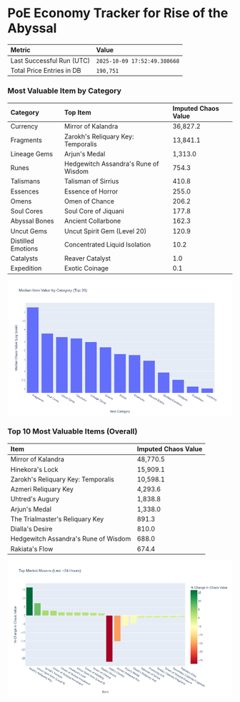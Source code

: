 # PoE Economy Tracker for Rise of the Abyssal

<!-- START_MAINTENANCE -->
| Metric | Value |
|:---|:---|
| Last Successful Run (UTC) | `2025-10-09 17:52:49.380668` |
| Total Price Entries in DB | `190,751` |

<!-- END_MAINTENANCE -->

<!-- START_DATAFRAME_DEBUG -->
<!-- END_DATAFRAME_DEBUG -->

<!-- START_CATEGORY_ANALYSIS -->
### Most Valuable Item by Category
| Category | Top Item | Imputed Chaos Value |
| :--- | :--- | :--- |
| Currency | Mirror of Kalandra | 36,827.2 |
| Fragments | Zarokh's Reliquary Key: Temporalis | 13,841.1 |
| Lineage Gems | Arjun's Medal | 1,313.0 |
| Runes | Hedgewitch Assandra's Rune of Wisdom | 754.3 |
| Talismans | Talisman of Sirrius | 410.8 |
| Essences | Essence of Horror | 255.0 |
| Omens | Omen of Chance | 206.2 |
| Soul Cores | Soul Core of Jiquani | 177.8 |
| Abyssal Bones | Ancient Collarbone | 162.3 |
| Uncut Gems | Uncut Spirit Gem (Level 20) | 120.9 |
| Distilled Emotions | Concentrated Liquid Isolation | 10.2 |
| Catalysts | Reaver Catalyst | 1.0 |
| Expedition | Exotic Coinage | 0.1 |


![Category Analysis Chart](charts/category_analysis.png)
<!-- END_ANALYSIS -->

<!-- START_ANALYSIS -->
### Top 10 Most Valuable Items (Overall)
| Item | Imputed Chaos Value |
| :--- | :--- |
| Mirror of Kalandra | 48,770.5 |
| Hinekora's Lock | 15,909.1 |
| Zarokh's Reliquary Key: Temporalis | 10,598.1 |
| Azmeri Reliquary Key | 4,293.6 |
| Uhtred's Augury | 1,838.8 |
| Arjun's Medal | 1,338.0 |
| The Trialmaster's Reliquary Key | 891.3 |
| Dialla's Desire | 810.0 |
| Hedgewitch Assandra's Rune of Wisdom | 688.0 |
| Rakiata's Flow | 674.4 |


![Market Movers Chart](charts/market_movers.png)
<!-- END_ANALYSIS -->

